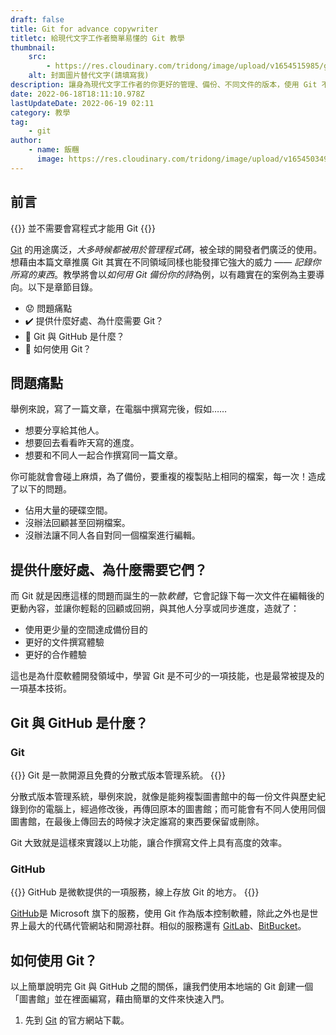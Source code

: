 ```yaml
---
draft: false
title: Git for advance copywriter
titletc: 給現代文字工作者簡單易懂的 Git 教學
thumbnail:
    src:
        - https://res.cloudinary.com/tridong/image/upload/v1654515985/global/%E4%B8%89%E8%A7%92%E6%9D%B1%E6%9D%B1-%E5%93%81%E7%89%8C%E5%B1%95%E7%A4%BA%E5%B0%81%E9%9D%A2.png
    alt: 封面圖片替代文字(請填寫我)
description: 讓身為現代文字工作者的你更好的管理、備份、不同文件的版本，使用 Git 不需要這麼複雜。
date: 2022-06-18T18:11:10.978Z
lastUpdateDate: 2022-06-19 02:11
category: 教學
tag:
    - git
author:
    - name: 飯糰
      image: https://res.cloudinary.com/tridong/image/upload/v1654503496/global/%E9%BB%83%E5%AE%97%E7%91%8B-%E9%A0%AD%E5%83%8F.jpg
---
```


## 前言

{{<hint>}}
並不需要會寫程式才能用 Git
{{</hint>}}

[Git](https://git-scm.com/) 的用途廣泛，_大多時候都被用於管理程式碼_，被全球的開發者們廣泛的使用。想藉由本篇文章推廣 Git 其實在不同領域同樣也能發揮它強大的威力 —— _記錄你所寫的東西_。教學將會以*如何用 Git 備份你的詩*為例，以有趣實在的案例為主要導向。以下是章節目錄。

-   😟 問題痛點
-   ✔️ 提供什麼好處、為什麼需要 Git？
-   🤔 Git 與 GitHub 是什麼？
-   🔎 如何使用 Git？

## 問題痛點

舉例來說，寫了一篇文章，在電腦中撰寫完後，假如……

-   想要分享給其他人。
-   想要回去看看昨天寫的進度。
-   想要和不同人一起合作撰寫同一篇文章。

你可能就會會碰上麻煩，為了備份，要重複的複製貼上相同的檔案，每一次！造成了以下的問題。

-   佔用大量的硬碟空間。
-   沒辦法回顧甚至回朔檔案。
-   沒辦法讓不同人各自對同一個檔案進行編輯。

## 提供什麼好處、為什麼需要它們？

而 Git 就是因應這樣的問題而誕生的一款*軟體*，它會記錄下每一次文件在編輯後的更動內容，並讓你輕鬆的回顧或回朔，與其他人分享或同步進度，造就了：

-   使用更少量的空間達成備份目的
-   更好的文件撰寫體驗
-   更好的合作體驗

這也是為什麼軟體開發領域中，學習 Git 是不可少的一項技能，也是最常被提及的一項基本技術。

## Git 與 GitHub 是什麼？

### Git

{{<hint cite="Git" citeSrc="https://git-scm.com/">}}
Git 是一款開源且免費的分散式版本管理系統。
{{</hint>}}

分散式版本管理系統，舉例來說，就像是能夠複製圖書館中的每一份文件與歷史紀錄到你的電腦上，經過修改後，再傳回原本的圖書館；而可能會有不同人使用同個圖書館，在最後上傳回去的時候才決定誰寫的東西要保留或刪除。

Git 大致就是這樣來實踐以上功能，讓合作撰寫文件上具有高度的效率。

### GitHub

{{<hint cite="GitHub Wiki" citeSrc="https://zh.wikipedia.org/zh-tw/GitHub">}}
GitHub 是微軟提供的一項服務，線上存放 Git 的地方。
{{</hint>}}

[GitHub](https://github.com/)是 Microsoft 旗下的服務，使用 Git 作為版本控制軟體，除此之外也是世界上最大的代碼代管網站和開源社群。相似的服務還有 [GitLab](https://about.gitlab.com/)、[BitBucket](https://bitbucket.org/product)。

## 如何使用 Git？

以上簡單說明完 Git 與 GitHub 之間的關係，讓我們使用本地端的 Git 創建一個「圖書館」並在裡面編寫，藉由簡單的文件來快速入門。

1. 先到 [Git](https://git-scm.com/) 的官方網站下載。
